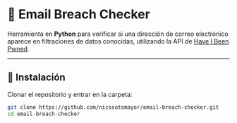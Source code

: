 # 📧 Email Breach Checker

Herramienta en **Python** para verificar si una dirección de correo electrónico aparece en filtraciones de datos conocidas, utilizando la API de [Have I Been Pwned](https://haveibeenpwned.com).

---

## 🚀 Instalación

Clonar el repositorio y entrar en la carpeta:

```bash
git clone https://github.com/nicosotomayor/email-breach-checker.git
cd email-breach-checker